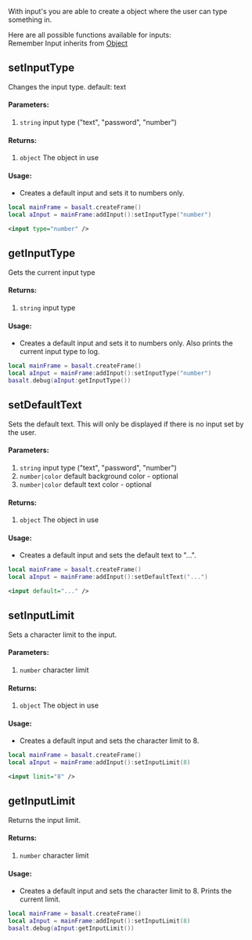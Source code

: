 With input's you are able to create a object where the user can type something in.<br>

Here are all possible functions available for inputs:<br>
Remember Input inherits from [Object](objects/Object.md)

## setInputType
Changes the input type. default: text

#### Parameters: 
1. `string` input type ("text", "password", "number")

#### Returns:
1. `object` The object in use

#### Usage:
* Creates a default input and sets it to numbers only.
```lua
local mainFrame = basalt.createFrame()
local aInput = mainFrame:addInput():setInputType("number")
```
```xml
<input type="number" />
```

## getInputType
Gets the current input type

#### Returns:
1. `string` input type

#### Usage:
* Creates a default input and sets it to numbers only. Also prints the current input type to log.
```lua
local mainFrame = basalt.createFrame()
local aInput = mainFrame:addInput():setInputType("number")
basalt.debug(aInput:getInputType())
```

## setDefaultText
Sets the default text. This will only be displayed if there is no input set by the user.

#### Parameters: 
1. `string` input type ("text", "password", "number")
2. `number|color` default background color - optional
3. `number|color` default text color - optional

#### Returns:
1. `object` The object in use

#### Usage:
* Creates a default input and sets the default text to "...".
```lua
local mainFrame = basalt.createFrame()
local aInput = mainFrame:addInput():setDefaultText("...")
```
```xml
<input default="..." />
```

## setInputLimit
Sets a character limit to the input.

#### Parameters: 
1. `number` character limit

#### Returns:
1. `object` The object in use

#### Usage:
* Creates a default input and sets the character limit to 8.
```lua
local mainFrame = basalt.createFrame()
local aInput = mainFrame:addInput():setInputLimit(8)
```
```xml
<input limit="8" />
```

## getInputLimit
Returns the input limit.

#### Returns:
1. `number` character limit

#### Usage:
* Creates a default input and sets the character limit to 8. Prints the current limit.
```lua
local mainFrame = basalt.createFrame()
local aInput = mainFrame:addInput():setInputLimit(8)
basalt.debug(aInput:getInputLimit())
```
